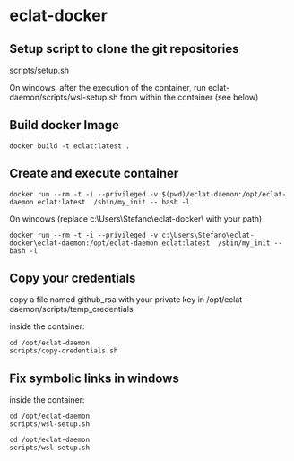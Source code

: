 # eclat-docker

## Setup script to clone the git repositories
scripts/setup.sh

On windows, after the execution of the container, run eclat-daemon/scripts/wsl-setup.sh from within the container (see below)

## Build docker Image

```shell
docker build -t eclat:latest .
```

## Create and execute container

```shell
docker run --rm -t -i --privileged -v $(pwd)/eclat-daemon:/opt/eclat-daemon eclat:latest  /sbin/my_init -- bash -l
```

On windows (replace c:\Users\Stefano\eclat-docker\ with your path)

```shell
docker run --rm -t -i --privileged -v c:\Users\Stefano\eclat-docker\eclat-daemon:/opt/eclat-daemon eclat:latest  /sbin/my_init -- bash -l
```

## Copy your credentials

copy a file named github_rsa with your private key in /opt/eclat-daemon/scripts/temp_credentials

inside the container:

```shell
cd /opt/eclat-daemon
scripts/copy-credentials.sh
```

## Fix symbolic links in windows

inside the container:

```shell
cd /opt/eclat-daemon
scripts/wsl-setup.sh
```

```shell
cd /opt/eclat-daemon
scripts/wsl-setup.sh
```



